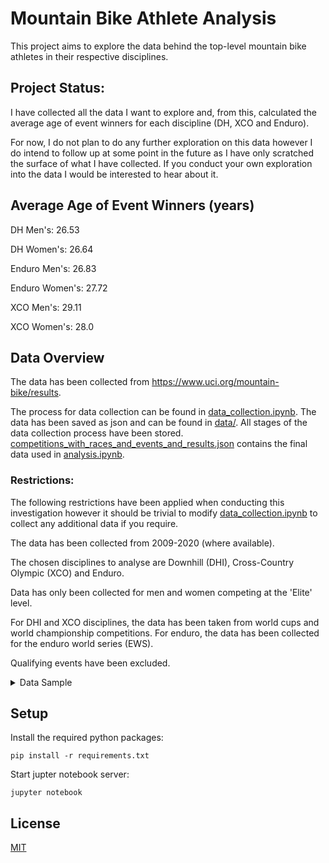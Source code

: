 # Mountain Bike Athlete Analysis
This project aims to explore the data behind the top-level mountain bike athletes in their respective disciplines.

## Project Status: 
I have collected all the data I want to explore and, from this, calculated the average age of event winners for each discipline (DH, XCO and Enduro). 

For now, I do not plan to do any further exploration on this data however I do intend to follow up at some point in the future as I have only scratched the surface of what I have collected. If you conduct your own exploration into the data I would be interested to hear about it.

## Average Age of Event Winners (years)

DH Men's: 26.53

DH Women's: 26.64

Enduro Men's: 26.83

Enduro Women's: 27.72

XCO Men's: 29.11

XCO Women's: 28.0

## Data Overview
The data has been collected from https://www.uci.org/mountain-bike/results. 

The process for data collection can be found in [data_collection.ipynb](notebooks/data_collection.ipynb). The data has been saved as json and can be found in [data/](data/). All stages of the data collection process have been stored. [competitions_with_races_and_events_and_results.json](data/competitions_with_races_and_events_and_results.json) contains the final data used in [analysis.ipynb](notebooks/analysis.ipynb).

### Restrictions:
The following restrictions have been applied when conducting this investigation however it should be trivial to modify [data_collection.ipynb](notebooks/data_collection.ipynb) to collect any additional data if you require.

The data has been collected from 2009-2020 (where available).

The chosen disciplines to analyse are Downhill (DHI), Cross-Country Olympic (XCO) and Enduro. 

Data has only been collected for men and women competing at the 'Elite' level. 

For DHI and XCO disciplines, the data has been taken from world cups and world championship competitions. For enduro, the data has been collected for the enduro world series (EWS).

Qualifying events have been excluded.

<details>
<summary>Data Sample</summary>

```
{
    // Race Type ID (DH = 19, Enduro = 122, XCO = 92)
    19: {
        // 2009-2020 (where available)
        Year: [
            // Competition
            {
                "CompetitionId": 60947,
                "StartDate": "/Date(1604098800000)/",
                "EndDate": "/Date(1604185200000)/",
                "CompetitionName": "MERCEDES-BENZ UCI MTB WORLD CUP - DHI",
                "CountryName": "PORTUGAL",
                "IsInProgress": false,
                "IsDone": false,
                "CountryIsoCode3": "POR",
                "CountryIsoCode2": "PT",
                "ClassCode": "CDM",
                "FlagCode": "pt",
                "Date": "31 Oct-01 Nov 2020",
                // All races for the competition, event data has only been collected for 
                "races": [
                    // Event data has only been collected for the specified races
                    ...,
                    {
                        "Id": 165330,
                        "RaceCode": "F",
                        "Index": 6,
                        "StartDate": "/Date(1604098800000)/",
                        "EndDate": "/Date(1604098800000)/",
                        "RaceName": "Men Elite - Downhill",
                        "CategoryCode": "Men Elite",
                        "RaceTypeCode": "DHI",
                        "DisciplineCode": "MTB",
                        "StartLocation": "Lousa",
                        "EndLocation": null,
                        "MandatoryDate": "/Date(1604185200000)/",
                        "EventResultPage": [],
                        "Venue": "Lousa",
                        "Date": "31 Oct 2020",
                        "events": {
                            "Men Elite": {
                                "EventCode": "D2EV208411",
                                "EventId": 229840,
                                "RaceId": 0,
                                "IsTeamEvent": false,
                                "CompetitionId": 0,
                                "CompetitionName": null,
                                "WinnerName": "BRUNI Loic",
                                "EventName": "General Classification",
                                "RaceTypeName": null,
                                "StartLocation": null,
                                "EndLocation": null,
                                "MandatoryDate": "/Date(-62135596800000)/",
                                "EndDate": "/Date(-62135596800000)/",
                                "DisplayInfo": "01 Jan 0001",
                                "CompetitorTypeId": 1,
                                "IndividualWinner": "BRUNI Loic",
                                "UnknownIndividualWinner": null,
                                "ForExport": false,
                                "DisciplineId": 0,
                                "Page": 0,
                                "Skip": 0,
                                "PageSize": 0,
                                "Total": 0,
                                "Items": [],
                                "Filter": {
                                    "Filters": []
                                },
                                "Sort": {
                                    "Field": null,
                                    "Dir": null
                                },
                                // Ordered by position
                                "results": [
                                    {
                                        "ResultId": 6235453,
                                        "RankNumber": 1,
                                        "SortOrder": 1,
                                        "TeamType": 3,
                                        "Rank": "1",
                                        "Bib": "4",
                                        "MandatoryDate": "/Date(1604185200000)/",
                                        "BirthDate": "/Date(768780000000)/",
                                        "Age": "26",
                                        "IndividualDisplayName": "BRUNI Loic",
                                        "IndividualFirstName": null,
                                        "IndividualLastName": null,
                                        "UnknownIndividualDisplayName": null,
                                        "UnknownIndividualFirstName": null,
                                        "UnknownIndividualLastName": null,
                                        "DisplayName": "BRUNI Loic",
                                        "DisplayFirstName": null,
                                        "DisplayLastName": null,
                                        "IsoCode2": "FR",
                                        "NationName": "FRA       ",
                                        "IndividualCountryIsoCode2": "FR",
                                        "IndividualCountryName": "FRA       ",
                                        "IndividualCountryNameText": "FRANCE",
                                        "UnknownIndividualCountryIsoCode2": null,
                                        "UnknownIndividualCountryName": null,
                                        "UnknownIndividualCountryNameText": null,
                                        "TeamName": "SPECIALIZED GRAVITY",
                                        "ResultValue": "00:03:54.288",
                                        "PointPcR": 250.0,
                                        "TeamPointPcR": null,
                                        "PcRPrefix": "250",
                                        "PcRSuffix": "",
                                        "Irm": null,
                                        "FlagCode": "fr",
                                        "Gender": "",
                                        "IndividualGender": null,
                                        "UnknownIndividualGender": null,
                                        "Phase": null,
                                        "Heat": null
                                    },
                                    ...
                                ]

                        }

                ]
            },
            ...
        ],
        ...
    },
    ...
}
```
</details>


## Setup
Install the required python packages:
```
pip install -r requirements.txt
```

Start jupter notebook server:

```
jupyter notebook
```

## License
[MIT](LICENSE)